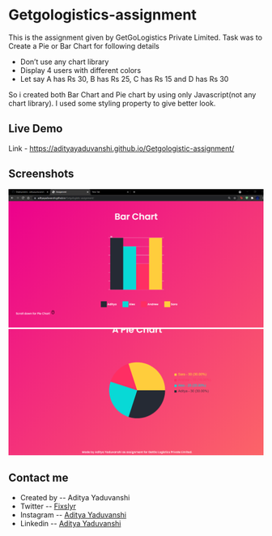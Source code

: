 # Getgologistics-assignment

This is the assignment given by GetGoLogistics Private Limited. Task was to Create a Pie or Bar Chart for following details
<ul>
  <li> Don’t use any chart library</li>
 <li>Display 4 users with different colors</li>
  <li> Let say A has Rs 30, B has Rs 25, C has Rs 15 and D has Rs 30</li>
  </ul>
So i created both Bar Chart and Pie chart by using only Javascript(not any chart library).
I used some styling property to give better look.
<br>

## Live Demo
Link - https://adityayaduvanshi.github.io/Getgologistic-assignment/

## Screenshots 
![screenshot](bar-chart.png)
![screenshot](pie-chart.png)


## Contact me
<ul>
  <li>Created by --  Aditya Yaduvanshi</li>
  <li>Twitter -- <a href="https://twitter.com/fixslyr">Fixslyr</a>
    <li>Instagram -- <a href="https://www.instagram.com/imtheaddy/">Aditya Yaduvanshi</a>
      <li>Linkedin -- <a href="https://www.linkedin.com/in/theaditya-yaduvanshi-/">Aditya Yaduvanshi</a>
  </ul>    

